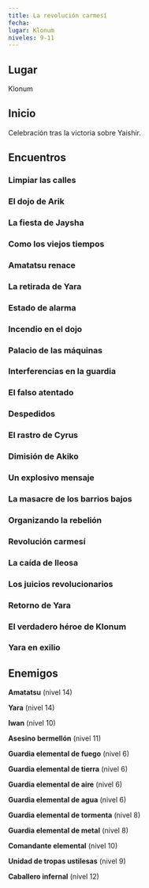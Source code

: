 ```yaml
---
title: La revolución carmesí
fecha: 
lugar: Klonum 
niveles: 9-11
---
```


## Lugar

Klonum

## Inicio

Celebración tras la victoria sobre Yaishir.

## Encuentros

### Limpiar las calles

### El dojo de Arik

### La fiesta de Jaysha

### Como los viejos tiempos

### Amatatsu renace

### La retirada de Yara

### Estado de alarma

### Incendio en el dojo

### Palacio de las máquinas

### Interferencias en la guardia

### El falso atentado

### Despedidos

### El rastro de Cyrus

### Dimisión de Akiko

### Un explosivo mensaje

### La masacre de los barrios bajos

### Organizando la rebelión

### Revolución carmesí

### La caída de Ileosa

### Los juicios revolucionarios

### Retorno de Yara

### El verdadero héroe de Klonum

### Yara en exilio

## Enemigos

**Amatatsu** (nivel 14)

**Yara** (nivel 14)

**Iwan** (nivel 10)

**Asesino bermellón** (nivel 11)

**Guardia elemental de fuego** (nivel 6)

**Guardia elemental de tierra** (nivel 6)

**Guardia elemental de aire** (nivel 6)

**Guardia elemental de agua** (nivel 6)

**Guardia elemental de tormenta** (nivel 8)

**Guardia elemental de metal** (nivel 8)

**Comandante elemental** (nivel 10)

**Unidad de tropas ustilesas** (nivel 9)

**Caballero infernal** (nivel 12)

